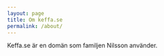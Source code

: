 ```yaml
---
layout: page
title: Om keffa.se
permalink: /about/
---
```


Keffa.se är en domän som familjen Nilsson använder.
